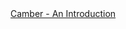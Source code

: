 <a href=" https://t.umblr.com/redirect?z=http%3A%2F%2Fwww3.telus.net%2FBrentBeach%2FSharpen%2Fcamber.html&amp;t=Y2M4ZTJmNjJmMWQ2YTA1Njk0MjFmODAyMWViMjM5NmU3NTM4NTE3OSxtNXNGZG1rbA%3D%3D&amp;b=t%3AqHVAHG4mRdaot7uHHBcIRA&amp;p=https%3A%2F%2Fweekendjoiner.com%2Fpost%2F37262564076%2Fcamber-an-introduction&amp;m=0">
                        Camber - An Introduction                    </a>
